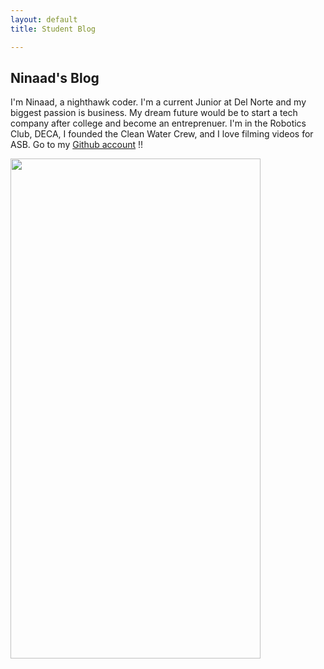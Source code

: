 ```yaml
---
layout: default
title: Student Blog

---
```

<link rel = "stylesheet" href="index.css">

## Ninaad's Blog

I'm Ninaad, a nighthawk coder. I'm a current Junior at Del Norte and my biggest passion is business. My dream future would be to start a tech company after college and become an entreprenuer. I'm in the Robotics Club, DECA, I founded the Clean Water Crew, and I love filming videos for ASB. Go to my [Github account](https://github.com/NinaadDarugar) !!

<img src="{{site.baseurl}}/images/freeform.png" width = "400" height = "800">